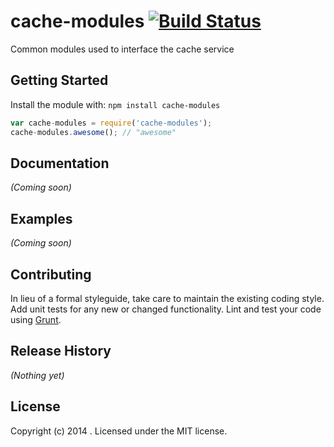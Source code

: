 # cache-modules [![Build Status](https://secure.travis-ci.org//cache-modules.png?branch=master)](http://travis-ci.org//cache-modules)

Common modules used to interface the cache service

## Getting Started
Install the module with: `npm install cache-modules`

```javascript
var cache-modules = require('cache-modules');
cache-modules.awesome(); // "awesome"
```

## Documentation
_(Coming soon)_

## Examples
_(Coming soon)_

## Contributing
In lieu of a formal styleguide, take care to maintain the existing coding style. Add unit tests for any new or changed functionality. Lint and test your code using [Grunt](http://gruntjs.com/).

## Release History
_(Nothing yet)_

## License
Copyright (c) 2014 . Licensed under the MIT license.
